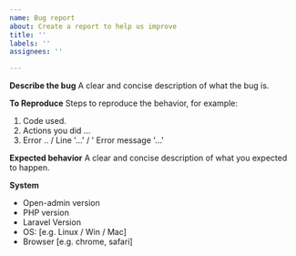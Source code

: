 ```yaml
---
name: Bug report
about: Create a report to help us improve
title: ''
labels: ''
assignees: ''

---
```


**Describe the bug**
A clear and concise description of what the bug is. 

**To Reproduce**
Steps to reproduce the behavior, for example:
1. Code used.
2. Actions you did ...
3. Error .. / Line '...' / ' Error message '...'

**Expected behavior**
A clear and concise description of what you expected to happen.

**System**
 - Open-admin version 
 - PHP version
 - Laravel Version
 - OS: [e.g. Linux / Win / Mac]
 - Browser [e.g. chrome, safari]
